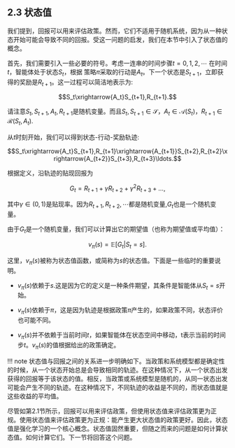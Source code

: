 ## 2.3 状态值

我们提到，回报可以用来评估政策。然而，它们不适用于随机系统，因为从一种状态开始可能会导致不同的回报。受这一问题的启发，我们在本节中引入了状态值的概念。

首先，我们需要引入一些必要的符号。考虑一连串的时间步骤$t = 0, 1, 2,\cdots$ 在时间$t$，智能体处于状态$S_t$，根据
策略$\pi$采取的行动是$A_t$。下一个状态是$S_{t+1}$，立即获得的奖励是$R_{t+1}$。这一过程可以简洁地表示为: 

$$S_t\xrightarrow{A_t}S_{t+1},R_{t+1}.$$

请注意$S_{t},S_{t+1},A_{t},R_{t+1}$是随机变量。而且$S_t,S_{t+1}\in \mathcal{S}，A_t\in \mathcal{A}(S_t)，R_{t+1}\in \mathcal{R}(S_t,A_t).$

从$t$时刻开始，我们可以得到状态-行动-奖励轨迹:

$$S_t\xrightarrow{A_t}S_{t+1},R_{t+1}\xrightarrow{A_{t+1}}S_{t+2},R_{t+2}\xrightarrow{A_{t+2}}S_{t+3},R_{t+3}\ldots.$$

根据定义，沿轨迹的贴现回报为

$$G_t= R_{t+1}+\gamma R_{t+2}+\gamma^2R_{t+3}+\ldots,$$

其中$\gamma \in (0,1)$是贴现率。因为$R_{t+1},R_{t+2},\cdots$都是随机变量,$G_t$也是一个随机变量。

由于$G_t$是一个随机变量，我们可以计算出它的期望值（也称为期望值或平均值）：

$$v_\pi(s)=\mathbb{E}[G_t|S_t=s].$$

这里，$v_\pi (s)$被称为状态值函数，或简称为$s$的状态值。下面是一些临时的重要说明。

- $v_\pi(s)$依赖于$s$.这是因为它的定义是一种条件期望，其条件是智能体从$S_t=s$开始。

- $v_\pi(s)$依赖于$\pi$，这是因为轨迹是根据政策$\pi$产生的，如果政策不同，状态评价也可能不同。
 
- $v_\pi(s)$并不依赖于当前时间$t$，如果智能体在状态空间中移动，t表示当前的时间步$t$。$v_\pi(s)$的值根据给出的政策确定。

!!! note
    状态值与回报之间的关系进一步明确如下。当政策和系统模型都是确定性的时候，从一个状态开始总是会导致相同的轨迹。在这种情况下，从一个状态出发获得的回报等于该状态的值。相反，当政策或系统模型是随机的，从同一状态出发可能会产生不同的轨迹。在这种情况下，不同轨迹的收益是不同的，而状态值就是这些收益的平均值。

尽管如第$2.1$节所示，回报可以用来评估政策，但使用状态值来评估政策更为正规。使用状态值来评估政策更为正规：能产生更大状态值的政策更好。因此，状态值是强化学习的一个核心概念。状态值固然重要，但随之而来的问题是如何计算状态值。如何计算它们。下一节将回答这个问题。